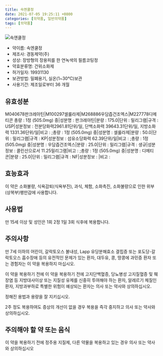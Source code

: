 ```yaml
---
title: 속엔쿨정
date: 2021-07-05 19:25:11 +0800
categories: [의약품, 일반의약품]
tags: [의약품]
---
```

![속엔쿨정](https://nedrug.mfds.go.kr/pbp/cmn/itemImageDownload/147427552750100052)

- 약이름: 속엔쿨정
- 제조사: 경동제약(주)
- 성상: 장방형의 장용피를 한 연녹색의 필름코팅정
- 약효분류명: 건위소화제
- 허가일자: 19931130
- 보관방법: 밀폐용기, 실온(1~30℃)보관
- 사용기간: 제조일로부터 36 개월
## 유효성분
M040678판크레아틴|M100297셀룰라제|M268886우담즙건조엑스|M227778디메티콘
총량 : 1정 (505.0mg) 중|성분명 : 판크레아틴|분량 : 175.0|단위 : 밀리그램|규격 : USP|성분정보 : 전분당화력2961.81단위/일, 단백소화력 39643.31단위/일, 지방소화력 1331.36단위/일|비고 : ;총량 : 1정 (505.0mg) 중|성분명 : 셀룰라제|분량 : 50.0|단위 : 밀리그램|규격 : KP|성분정보 : 섬유소당화력 62.39단위/일|비고 : ;총량 : 1정 (505.0mg) 중|성분명 : 우담즙건조엑스|분량 : 25.0|단위 : 밀리그램|규격 : 생규|성분정보 : 콜린산으로서 11.25밀리그램|비고 : ;총량 : 1정 (505.0mg) 중|성분명 : 디메티콘|분량 : 25.0|단위 : 밀리그램|규격 : NF|성분정보 : |비고 :
## 효능효과
이 약은 소화불량, 식욕감퇴(식욕부진), 과식, 체함, 소화촉진, 소화불량으로 인한 위부(상복부)팽만감에 사용합니다.

## 사용법
만 15세 이상 및 성인은 1회 2정 1일 3회 식후에 복용합니다.

## 주의사항
만 7세 이하의 어린이, 갈락토오스 불내성, Lapp 유당분해효소 결핍증 또는 포도당-갈락토오스 흡수장애 등의 유전적인 문제가 있는 환자, 대두유, 콩, 땅콩에 과민증 환자 또는 경험자는 이 약을 복용하지 마십시오.

이 약을 복용하기 전에 이 약을 복용하기 전에 고지단백혈증, 당뇨병성 고지질혈증 및 췌장염 등 지방대사이상 또는 지질성 유제를 신중히 투여해야 하는 환자, 알레르기 체질인 환자, 지방과부하로 특별한 위험이 예상되는 환자는 의사 또는 약사와 상의하십시오.

정해진 용법과 용량을 잘 지키십시오.

2주 정도 복용하여도 증상의 개선이 없을 경우 복용을 즉각 중지하고 의사 또는 약사와 상의하십시오.

## 주의해야 할 약 또는 음식
이 약을 복용하기 전에 정주용 지질제, 다른 약물을 복용하고 있는 경우 의사 또는 약사와 상의하십시오

